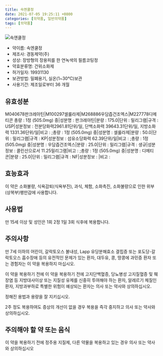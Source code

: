 ```yaml
---
title: 속엔쿨정
date: 2021-07-05 19:25:11 +0800
categories: [의약품, 일반의약품]
tags: [의약품]
---
```

![속엔쿨정](https://nedrug.mfds.go.kr/pbp/cmn/itemImageDownload/147427552750100052)

- 약이름: 속엔쿨정
- 제조사: 경동제약(주)
- 성상: 장방형의 장용피를 한 연녹색의 필름코팅정
- 약효분류명: 건위소화제
- 허가일자: 19931130
- 보관방법: 밀폐용기, 실온(1~30℃)보관
- 사용기간: 제조일로부터 36 개월
## 유효성분
M040678판크레아틴|M100297셀룰라제|M268886우담즙건조엑스|M227778디메티콘
총량 : 1정 (505.0mg) 중|성분명 : 판크레아틴|분량 : 175.0|단위 : 밀리그램|규격 : USP|성분정보 : 전분당화력2961.81단위/일, 단백소화력 39643.31단위/일, 지방소화력 1331.36단위/일|비고 : ;총량 : 1정 (505.0mg) 중|성분명 : 셀룰라제|분량 : 50.0|단위 : 밀리그램|규격 : KP|성분정보 : 섬유소당화력 62.39단위/일|비고 : ;총량 : 1정 (505.0mg) 중|성분명 : 우담즙건조엑스|분량 : 25.0|단위 : 밀리그램|규격 : 생규|성분정보 : 콜린산으로서 11.25밀리그램|비고 : ;총량 : 1정 (505.0mg) 중|성분명 : 디메티콘|분량 : 25.0|단위 : 밀리그램|규격 : NF|성분정보 : |비고 :
## 효능효과
이 약은 소화불량, 식욕감퇴(식욕부진), 과식, 체함, 소화촉진, 소화불량으로 인한 위부(상복부)팽만감에 사용합니다.

## 사용법
만 15세 이상 및 성인은 1회 2정 1일 3회 식후에 복용합니다.

## 주의사항
만 7세 이하의 어린이, 갈락토오스 불내성, Lapp 유당분해효소 결핍증 또는 포도당-갈락토오스 흡수장애 등의 유전적인 문제가 있는 환자, 대두유, 콩, 땅콩에 과민증 환자 또는 경험자는 이 약을 복용하지 마십시오.

이 약을 복용하기 전에 이 약을 복용하기 전에 고지단백혈증, 당뇨병성 고지질혈증 및 췌장염 등 지방대사이상 또는 지질성 유제를 신중히 투여해야 하는 환자, 알레르기 체질인 환자, 지방과부하로 특별한 위험이 예상되는 환자는 의사 또는 약사와 상의하십시오.

정해진 용법과 용량을 잘 지키십시오.

2주 정도 복용하여도 증상의 개선이 없을 경우 복용을 즉각 중지하고 의사 또는 약사와 상의하십시오.

## 주의해야 할 약 또는 음식
이 약을 복용하기 전에 정주용 지질제, 다른 약물을 복용하고 있는 경우 의사 또는 약사와 상의하십시오

